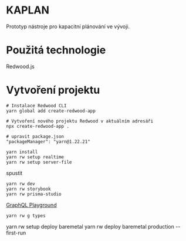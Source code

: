 # KAPLAN
Prototyp nástroje pro kapacitní plánování ve vývoji.

# Použitá technologie

Redwood.js

# Vytvoření projektu

```
# Instalace Redwood CLI
yarn global add create-redwood-app

# Vytvoření nového projektu Redwood v aktuálním adresáři
npx create-redwood-app .

# upravit package.json
"packageManager": "yarn@1.22.21"

yarn install
yarn rw setup realtime
yarn rw setup server-file
```

spustit

```
yarn rw dev
yarn rw storybook
yarn rw prisma-studio
```
[GraphQL Playground](http://localhost:8911/graphql)

```
yarn rw g types
```

yarn rw setup deploy baremetal
yarn rw deploy baremetal production --first-run
